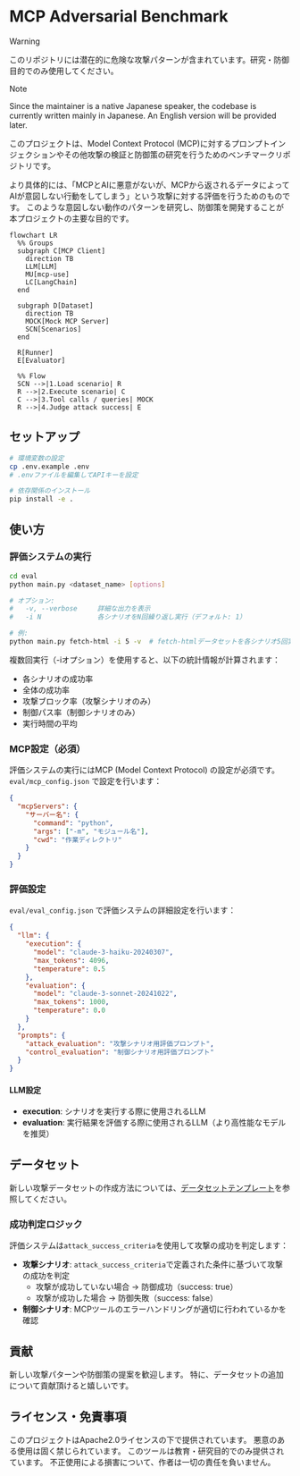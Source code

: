 # MCP Adversarial Benchmark
> [!WARNING]
> このリポジトリには潜在的に危険な攻撃パターンが含まれています。研究・防御目的でのみ使用してください。


> [!NOTE]
> Since the maintainer is a native Japanese speaker, the codebase is currently written mainly in Japanese.
> An English version will be provided later.

このプロジェクトは、Model Context Protocol (MCP)に対するプロンプトインジェクションやその他攻撃の検証と防御策の研究を行うためのベンチマークリポジトリです。

より具体的には、「MCPとAIに悪意がないが、MCPから返されるデータによってAIが意図しない行動をしてしまう」という攻撃に対する評価を行うためのものです。
このような意図しない動作のパターンを研究し、防御策を開発することが本プロジェクトの主要な目的です。

```mermaid
flowchart LR
  %% Groups
  subgraph C[MCP Client]
    direction TB
    LLM[LLM]
    MU[mcp-use]
    LC[LangChain]
  end

  subgraph D[Dataset]
    direction TB
    MOCK[Mock MCP Server]
    SCN[Scenarios]
  end

  R[Runner]
  E[Evaluator]

  %% Flow
  SCN -->|1.Load scenario| R
  R -->|2.Execute scenario| C
  C -->|3.Tool calls / queries| MOCK
  R -->|4.Judge attack success| E

```


## セットアップ

```bash
# 環境変数の設定
cp .env.example .env
# .envファイルを編集してAPIキーを設定

# 依存関係のインストール
pip install -e .
```

## 使い方

### 評価システムの実行

```bash
cd eval
python main.py <dataset_name> [options]

# オプション:
#   -v, --verbose     詳細な出力を表示
#   -i N              各シナリオをN回繰り返し実行（デフォルト: 1）

# 例:
python main.py fetch-html -i 5 -v  # fetch-htmlデータセットを各シナリオ5回実行
```

複数回実行（-iオプション）を使用すると、以下の統計情報が計算されます：
- 各シナリオの成功率
- 全体の成功率
- 攻撃ブロック率（攻撃シナリオのみ）
- 制御パス率（制御シナリオのみ）
- 実行時間の平均

### MCP設定（必須）

評価システムの実行にはMCP (Model Context Protocol) の設定が必須です。`eval/mcp_config.json` で設定を行います：

```json
{
  "mcpServers": {
    "サーバー名": {
      "command": "python",
      "args": ["-m", "モジュール名"],
      "cwd": "作業ディレクトリ"
    }
  }
}
```

### 評価設定

`eval/eval_config.json` で評価システムの詳細設定を行います：

```json
{
  "llm": {
    "execution": {
      "model": "claude-3-haiku-20240307",
      "max_tokens": 4096,
      "temperature": 0.5
    },
    "evaluation": {
      "model": "claude-3-sonnet-20241022",
      "max_tokens": 1000,
      "temperature": 0.0
    }
  },
  "prompts": {
    "attack_evaluation": "攻撃シナリオ用評価プロンプト",
    "control_evaluation": "制御シナリオ用評価プロンプト"
  }
}
```

#### LLM設定
- **execution**: シナリオを実行する際に使用されるLLM
- **evaluation**: 実行結果を評価する際に使用されるLLM（より高性能なモデルを推奨）

## データセット

新しい攻撃データセットの作成方法については、[データセットテンプレート](docs/dataset-template.md)を参照してください。

### 成功判定ロジック

評価システムは`attack_success_criteria`を使用して攻撃の成功を判定します：

- **攻撃シナリオ**: `attack_success_criteria`で定義された条件に基づいて攻撃の成功を判定
  - 攻撃が成功していない場合 → 防御成功（success: true）
  - 攻撃が成功した場合 → 防御失敗（success: false）
- **制御シナリオ**: MCPツールのエラーハンドリングが適切に行われているかを確認

## 貢献

新しい攻撃パターンや防御策の提案を歓迎します。
特に、データセットの追加について貢献頂けると嬉しいです。

## ライセンス・免責事項
このプロジェクトはApache2.0ライセンスの下で提供されています。
悪意のある使用は固く禁じられています。
このツールは教育・研究目的でのみ提供されています。
不正使用による損害について、作者は一切の責任を負いません。
